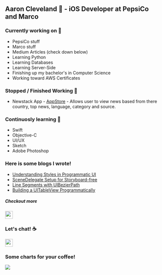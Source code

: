 ## Aaron Cleveland 👋 - iOS Developer at PepsiCo and Marco

<!--
**amclv/amclv** is a ✨ _special_ ✨ repository because its `README.md` (this file) appears on your GitHub profile.
-->

### Currently working on 🔭
- PepsiCo stuff
- Marco stuff 
- Medium Articles (check down below)
- Learning Python
- Learning Databases
- Learning Server-Side
- Finishing up my bachelor's in Computer Science
- Working toward AWS Certificates
 
### Stopped / Finished Working 📲
 - Newstack App - [AppStore](https://apps.apple.com/us/app/id1523790235) - Allows user to view news based from there country, top news, language, category and source.

### Continuosly learning 🌱
- Swift
- Objective-C
- UI/UX
- Sketch
- Adobe Photoshop

### Here is some blogs I wrote!
- [Understanding Styles in Programmatic UI](https://medium.com/dev-genius/understanding-styles-in-programmatic-ui-f282acc143dd)
- [SceneDelegate Setup for Storyboard-free](https://medium.com/dev-genius/non-storyboard-setup-and-why-40927126f324)
- [Line Segments with UIBezierPath](https://medium.com/@aaroncleveland/line-segments-with-uibezierpath-ac793982740b)
- [Building a UITableView Programmatically](https://medium.com/dev-genius/building-a-uitableview-programmatically-1d4541104d26)


##### Checkout more
<a href="https://medium.com/@aaroncleveland"><img src="https://img.shields.io/badge/medium-%2312100E.svg?&style=for-the-badge&logo=medium&logoColor=white" height=25></a>

### Let's chat! ☕️
<a href="https://twitter.com/amclv0"><img src="https://img.shields.io/badge/twitter-%231DA1F2.svg?&style=for-the-badge&logo=twitter&logoColor=white" height=25></a>

### Some charts for your coffee!
[![](https://github-readme-stats.vercel.app/api?username=amclv&count_private=true&theme=algolia)]()

